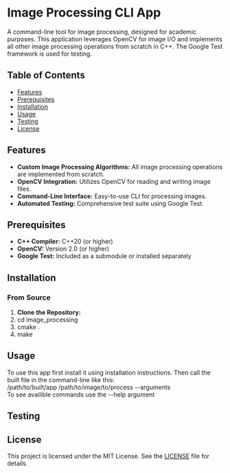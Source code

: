 # Image Processing CLI App

A command-line tool for image processing, designed for academic purposes. This application leverages OpenCV for image I/O and implements all other image processing operations from scratch in C++. The Google Test framework is used for testing.

## Table of Contents
- [Features](#features)
- [Prerequisites](#prerequisites)
- [Installation](#installation)
- [Usage](#usage)
- [Testing](#testing)
- [License](#license)

## Features

- **Custom Image Processing Algorithms:** All image processing operations are implemented from scratch.
- **OpenCV Integration:** Utilizes OpenCV for reading and writing image files.
- **Command-Line Interface:** Easy-to-use CLI for processing images.
- **Automated Testing:** Comprehensive test suite using Google Test.

## Prerequisites

- **C++ Compiler:** C++20 (or higher)
- **OpenCV:** Version 2.0 (or higher)
- **Google Test:** Included as a submodule or installed separately

## Installation

### From Source 

1. **Clone the Repository:**
2. cd image_processing
3. cmake .
4. make
   
## Usage

To use this app first install it using installation instructions. Then call the built file in the command-line like this:\
/path/to/built/app /path/to/image/to/process --arguments \
To see availible commands use the --help argument

## Testing


## License

This project is licensed under the MIT License. See the [LICENSE](LICENSE) file for details.
